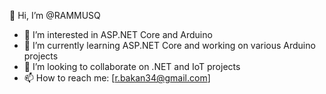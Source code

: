 👋 Hi, I’m @RAMMUSQ
- 👀 I’m interested in ASP.NET Core and Arduino
- 🌱 I’m currently learning ASP.NET Core and working on various Arduino projects
- 💞️ I’m looking to collaborate on .NET and IoT projects
- 📫 How to reach me: [r.bakan34@gmail.com]

<!---
RAMMUSQ/RAMMUSQ is a ✨ special ✨ repository because its `README.md` (this file) appears on your GitHub profile.
You can click the Preview link to take a look at your changes.
--->
